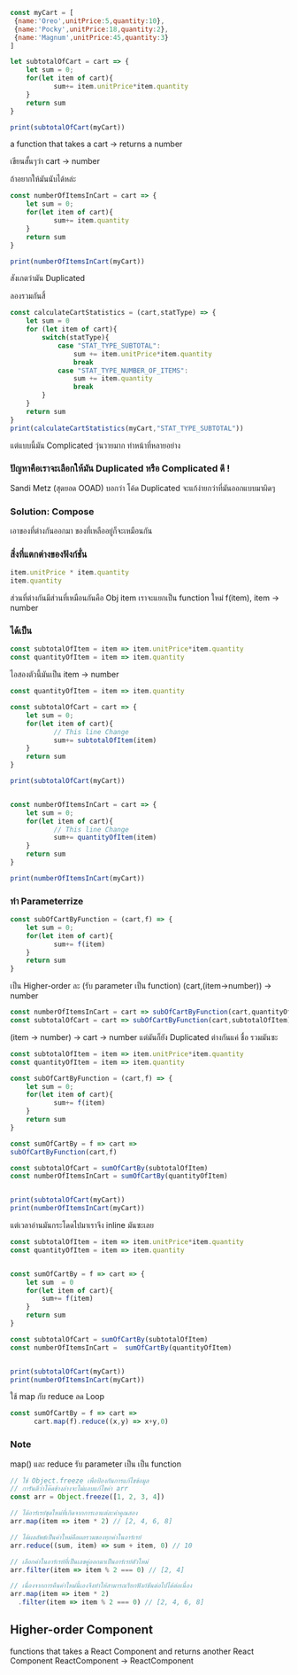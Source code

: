 ```javascript
const myCart = [
 {name:'Oreo',unitPrice:5,quantity:10},
 {name:'Pocky',unitPrice:18,quantity:2},
 {name:'Magnum',unitPrice:45,quantity:3}
]

let subtotalOfCart = cart => {
    let sum = 0;
    for(let item of cart){
           sum+= item.unitPrice*item.quantity
    }
    return sum
}

print(subtotalOfCart(myCart))
```


a function  that takes a cart -> returns a number

เขียนสั้นๆว่า  cart -> number

  ถ้าอยากให้มันนับได้หล่ะ

```javascript
const numberOfItemsInCart = cart => {
    let sum = 0;
    for(let item of cart){
           sum+= item.quantity
    }
    return sum  
}

print(numberOfItemsInCart(myCart))
```
สังเกตว่ามัน Duplicated

ลองรวมกันสิ้
```javascript
const calculateCartStatistics = (cart,statType) => {
    let sum = 0
    for (let item of cart){
        switch(statType){
            case "STAT_TYPE_SUBTOTAL":
                sum += item.unitPrice*item.quantity
                break
            case "STAT_TYPE_NUMBER_OF_ITEMS":
                sum += item.quantity
                break
        }
    }
    return sum
}
print(calculateCartStatistics(myCart,"STAT_TYPE_SUBTOTAL"))
```
แต่แบบนี้มัน Complicated วุ่นวายมาก ทำหน้าที่หลายอย่าง

### ปัญหาคือเราจะเลือกให้มัน Duplicated หรือ Complicated ดี !

Sandi Metz (สุดยอด OOAD) บอกว่า
โค้ด Duplicated จะแก้ง่ายกว่าที่มันออกแบบมาผิดๆ

### Solution: Compose  

เอาของที่ต่างกันออกมา ของที่เหลืออยู่ก็จะเหมือนกัน
###  สิ่งที่แตกต่างของฟังก์ชั่น
```javascript
item.unitPrice * item.quantity
item.quantity
```
ส่วนที่ต่างกันมีส่วนที่เหมือนกันคือ Obj item
เราจะแยกเป็น function ใหม่ f(item),
item -> number
### ได้เป็น
```javascript
const subtotalOfItem = item => item.unitPrice*item.quantity
const quantityOfItem = item => item.quantity
```
ไอสองตัวนี้มันเป็น item -> number

```javascript
const quantityOfItem = item => item.quantity

const subtotalOfCart = cart => {
    let sum = 0;
    for(let item of cart){
           // This line Change
           sum+= subtotalOfItem(item)
    }
    return sum
}

print(subtotalOfCart(myCart))


const numberOfItemsInCart = cart => {
    let sum = 0;
    for(let item of cart){
           // This line Change
           sum+= quantityOfItem(item)
    }
    return sum  
}

print(numberOfItemsInCart(myCart))
```

### ทำ Parameterrize

```javascript
const subOfCartByFunction = (cart,f) => {
    let sum = 0;
    for(let item of cart){
           sum+= f(item)
    }
    return sum
}
```
เป็น  Higher-order   ละ (รับ parameter เป็น function)
(cart,(item->number)) -> number


```javascript
const numberOfItemsInCart = cart => subOfCartByFunction(cart,quantityOfItem)
const subtotalOfCart = cart => subOfCartByFunction(cart,subtotalOfItem)
```
(item -> number) -> cart -> number
แต่มันก็ยัง  Duplicated ต่างกันแค่ ชื่อ   รวมมันซะ

```javascript
const subtotalOfItem = item => item.unitPrice*item.quantity
const quantityOfItem = item => item.quantity

const subOfCartByFunction = (cart,f) => {
    let sum = 0;
    for(let item of cart){
           sum+= f(item)
    }
    return sum
}

const sumOfCartBy = f => cart =>  
subOfCartByFunction(cart,f)

const subtotalOfCart = sumOfCartBy(subtotalOfItem)
const numberOfItemsInCart = sumOfCartBy(quantityOfItem)


print(subtotalOfCart(myCart))
print(numberOfItemsInCart(myCart))
```
แต่เวลาอ่านมันกระโดดไปมาเราจึง inline มันซะเลย
```javascript
const subtotalOfItem = item => item.unitPrice*item.quantity
const quantityOfItem = item => item.quantity


const sumOfCartBy = f => cart => {
    let sum  = 0
    for(let item of cart){
        sum+= f(item)
    }
    return sum
}

const subtotalOfCart = sumOfCartBy(subtotalOfItem)
const numberOfItemsInCart =  sumOfCartBy(quantityOfItem)


print(subtotalOfCart(myCart))
print(numberOfItemsInCart(myCart))
```
ใช้ map กับ reduce ลด Loop
```javascript
const sumOfCartBy = f => cart =>
      cart.map(f).reduce((x,y) => x+y,0)
```
### Note
 map() และ reduce รับ parameter เป็น เป็น function

 ```javascript
 // ใช้ Object.freeze เพื่อป้องกันการแก้ไขข้อมูล
// การันตีว่าโค๊ดข้างล่างจะไม่แอบแก้ไขค่า arr
const arr = Object.freeze([1, 2, 3, 4])

// ได้อาร์เรย์ชุดใหม่ที่เกิดจากการเอาแต่ละค่าคูณสอง
arr.map(item => item * 2) // [2, 4, 6, 8]

// ได้ผลลัพธ์เป็นค่าใหม่คือผลรวมของทุกค่าในอาร์เรย์
arr.reduce((sum, item) => sum + item, 0) // 10

// เลือกค่าในอาร์เรย์ที่เป็นเลขคู่ออกมาเป็นอาร์เรย์ตัวใหม่
arr.filter(item => item % 2 === 0) // [2, 4]

// เนื่องจากการคืนค่าใหม่นี้เองจึงทำให้สามารถเรียกฟังก์ชันต่อไปได้ต่อเนื่อง
arr.map(item => item * 2)
   .filter(item => item % 2 === 0) // [2, 4, 6, 8]
 ```
## Higher-order Component
functions that takes a React Component
and returns another React Component
ReactComponent -> ReactComponent

